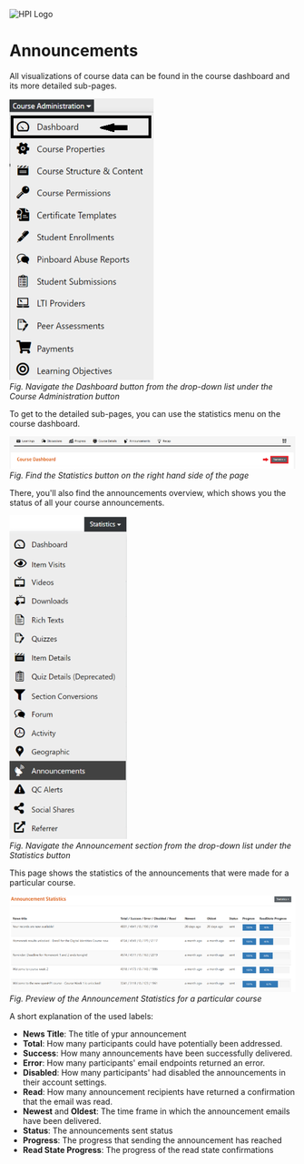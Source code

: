 ![HPI Logo](../../../img/HPI_Logo.png)

# Announcements
All visualizations of course data can be found in the course dashboard and its more detailed sub-pages.

![Dashboard](../../../img/course_admin_items/dashboard.png)  
*Fig. Navigate the Dashboard button from the drop-down list under the Course Administration button*  

To get to the detailed sub-pages, you can use the statistics menu on the course dashboard.

![Statistics](../../../img/features/analytics/dashboard/statistics.png)  
*Fig. Find the Statistics button on the right hand side of the page*  

There, you'll also find the announcements overview, which shows you the status of all your course announcements.

![Announcements](../../../img/features/analytics/dashboard/announcements.png)  
*Fig. Navigate the Announcement section from the drop-down list under the Statistics button*  

This page shows the statistics of the announcements that were made for a particular course.  

  

![Announcements Details](../../../img/features/analytics/dashboard/announcements_details.png)  
*Fig. Preview of the Announcement Statistics for a particular course*  

A short explanation of the used labels:

* **News Title**: The title of ypur announcement
* **Total**: How many participants could have potentially been addressed.
* **Success**: How many announcements have been successfully delivered.
* **Error**: How many participants' email endpoints returned an error.
* **Disabled**: How many participants' had disabled the announcements in their account settings.
* **Read**: How many announcement recipients have returned a confirmation that the email was read. 
* **Newest** and **Oldest**: The time frame in which the announcement emails have been delivered.
* **Status**: The announcements sent status
* **Progress**: The progress that sending the announcement has reached
* **Read State Progress**: The progress of the read state confirmations
